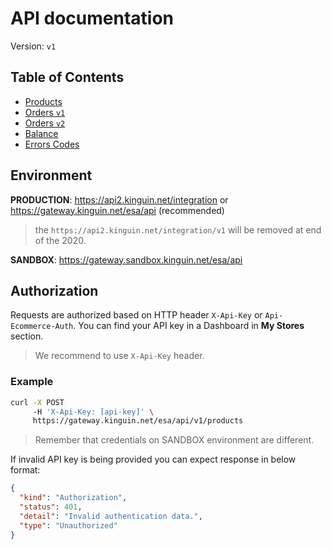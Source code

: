 # API documentation

Version: `v1`

## Table of Contents

- [Products](products/v1/README.md)
- [Orders `v1`](order/v1/README.md)
- [Orders `v2`](order/v2/README.md)
- [Balance](balance/v1/README.md)
- [Errors Codes](ErrorsCodes.md)

## Environment

**PRODUCTION**: https://api2.kinguin.net/integration or https://gateway.kinguin.net/esa/api (recommended)

> the `https://api2.kinguin.net/integration/v1` will be removed at end of the 2020.

**SANDBOX**: https://gateway.sandbox.kinguin.net/esa/api

## Authorization

Requests are authorized based on HTTP header `X-Api-Key` or `Api-Ecommerce-Auth`. You can find your API key in a Dashboard in **My Stores** section.

> We recommend to use `X-Api-Key` header.

### Example

```bash
curl -X POST
     -H 'X-Api-Key: [api-key]' \
     https://gateway.kinguin.net/esa/api/v1/products
```

> Remember that credentials on SANDBOX environment are different.

If invalid API key is being provided you can expect response in below format:

```json
{
  "kind": "Authorization",
  "status": 401,
  "detail": "Invalid authentication data.",
  "type": "Unauthorized"
}
```
